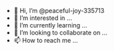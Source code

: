 - 👋 Hi, I’m @peaceful-joy-335713
- 👀 I’m interested in ...
- 🌱 I’m currently learning ...
- 💞️ I’m looking to collaborate on ...
- 📫 How to reach me ...

<!---
peaceful-joy-335713/peaceful-joy-335713 is a ✨ special ✨ repository because its `README.md` (this file) appears on your GitHub profile.
You can click the Preview link to take a look at your changes.
--->
